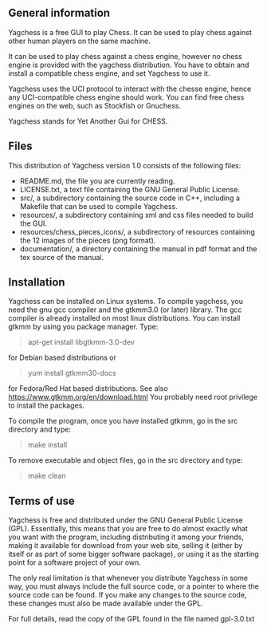 ## General information

Yagchess is a free GUI to play Chess. It can be used to play chess against other human players on the same machine.

It can be used to play chess against a chess engine, however no chess engine is provided with the yagchess distribution. You have to obtain and install a compatible chess engine, and set Yagchess to use it.

Yagchess uses the UCI protocol to interact with the chesse engine, hence any UCI-compatible chess engine should work. You can find free chess engines on the web, such as Stockfish or Gnuchess.

Yagchess stands for Yet Another Gui for CHESS.


## Files

This distribution of Yagchess version 1.0 consists of the following files:

* README.md, the file you are currently reading.
* LICENSE.txt, a text file containing the GNU General Public License.
* src/, a subdirectory containing the source code in C++, including a Makefile that can be used to compile Yagchess.
* resources/, a subdirectory containing xml and css files needed to build the GUI.
* resources/chess_pieces_icons/, a subdirectory of resources containing the 12 images of the pieces (png format).
* documentation/, a directory containing the manual in pdf format and the tex source of the manual.


## Installation

Yagchess can be installed on Linux systems. To compile yagchess, you need the gnu gcc compiler and the gtkmm3.0 (or later) library. The gcc compiler is already installed on most linux distributions. You can install gtkmm by using you package manager. Type:

> apt-get install libgtkmm-3.0-dev

for Debian based distributions or

> yum install gtkmm30-docs

for Fedora/Red Hat based distributions. See also https://www.gtkmm.org/en/download.html
You probably need root privilege to install the packages.


To compile the program, once you have installed gtkmm, go in the src directory and type:

> make install

To remove executable and object files, go in the src directory and type:

> make clean


## Terms of use

Yagchess is free and distributed under the GNU General Public License (GPL). Essentially, this means that you are free to do almost exactly what you want with the program, including distributing it among your friends, making it available for download from your web site, selling it (either by itself or as part of some bigger software package), or using it as the starting point for a software project of your own.

The only real limitation is that whenever you distribute Yagchess in some way, you must always include the full source code, or a pointer to where the source code can be found. If you make any changes to the source code, these changes must also be made available under the GPL.

For full details, read the copy of the GPL found in the file named gpl-3.0.txt
